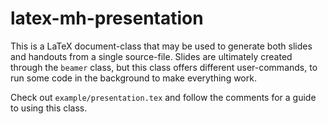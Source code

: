 latex-mh-presentation
=====================

This is a LaTeX document-class that may be used to generate both slides and handouts
from a single source-file. Slides are ultimately created through the `beamer` class,
but this class offers different user-commands, to run some code in the background to
make everything work.

Check out `example/presentation.tex` and follow the comments for a guide to using
this class.

